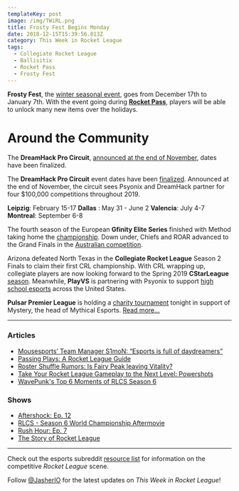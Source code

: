 ```yaml
---
templateKey: post
image: /img/TWiRL.png
title: Frosty Fest Begins Monday
date: 2018-12-15T15:39:56.013Z
category: This Week in Rocket League
tags:
  - Collegiate Rocket League
  - Ballisitix
  - Rocket Pass
  - Frosty Fest
---
```

**Frosty Fest**, the [winter seasonal event](https://www.rocketleague.com/news/frosty-fest-2018-begins-december-17/), goes from December 17th to January 7th. With the event going during [**Rocket Pass**](https://www.rocketleague.com/game-info/rocketpass/rocket-pass-2/), players will be able to unlock many new items over the holidays. 

# Around the Community

The **DreamHack Pro Circuit**, [announced at the end of November](https://company.dreamhack.com/2018/11/28/dreamhack-partnership-psyonix-launches-dreamhack-pro-circuit-featuring-4-major-rocket-league-tournaments-2019/), dates have been finalized. 

The **DreamHack Pro Circuit** event dates have been [finalized](https://twitter.com/DreamHackRL/status/1072913976739139585). Announced at the end of November, the circuit sees Psyonix and DreamHack partner for four $100,000 competitions throughout 2019. 

**Leipzig**: February 15-17
**Dallas** : May 31 - June 2 
**Valencia**: July 4-7
**Montreal**: September 6-8

The fourth season of the European **Gfinity Elite Series** finished with Method taking home the [championship](https://liquipedia.net/rocketleague/Gfinity/UK/Elite_Series/Season_4#Playoffs). Down under, Chiefs and ROAR advanced to the Grand Finals in the [Australian competition](https://liquipedia.net/rocketleague/Gfinity/Australia/Elite_Series/Season_2#Playoffs). 

Arizona defeated North Texas in the **Collegiate Rocket League** Season 2 Finals to claim their first CRL championship. With CRL wrapping up, collegiate players are now looking forward to the Spring 2019 **CStarLeague** [season](https://cstarleague.com/rl/news_articles/964). Meanwhile, **PlayVS** is partnering with Psyonix to support [high school esports](https://www.rocketleagueesports.com/news/sign-ups-open-for-high-school-rocket-league-competition-on-playvs/) across the United States. 

**Pulsar Premier League** is holding a [charity tournament](https://twitter.com/PulsarPremier/status/1073698427580674048) tonight in support of Mystery, the head of Mythical Esports. [Read more...](https://www.reddit.com/r/RocketLeagueEsports/comments/a69pyy/charity_tournament_benefiting_mystery_mythical/)

---

### Articles

* [Mousesports’ Team Manager S1moN: “Esports is full of daydreamers”](https://rocketeers.gg/mousesports-team-manager-s1mon-interview-rocket-league/)
* [Passing Plays: A Rocket League Guide](http://dignitas.gg/articles/blogs/rocket-league/13169/passing-plays-a-rocket-league-guide)
* [Roster Shuffle Rumors: Is Fairy Peak leaving Vitality?](https://rocketeers.gg/rocket-league-roster-shuffle-rumors-fairy-peak-vitality/)
* [Take Your Rocket League Gameplay to the Next Level: Powershots](http://dignitas.gg/articles/blogs/rocket-league/13229/take-your-rocket-league-gameplay-to-the-next-level-powershots)
* [WavePunk's Top 6 Moments of RLCS Season 6](https://www.rocketleagueesports.com/news/wavepunks-top-6-moments-of-rlcs-season-6/)

### Shows

* [Aftershock: Ep. 12](https://www.youtube.com/watch?v=ZiNWPjbY-Wc)
* [RLCS - Season 6 World Championship Aftermovie](https://www.youtube.com/watch?v=_EDutH_G1E8)
* [Rush Hour: Ep. 7](https://www.youtube.com/watch?v=NJ53pMcMp-E)
* [The Story of Rocket League](https://www.youtube.com/watch?v=O3NZSIX59AE)

---

Check out the esports subreddit [resource list](https://www.reddit.com/r/RocketLeagueEsports/wiki/links) for information on the competitive *Rocket League* scene.

Follow [@JasherIO](https://twitter.com/JasherIO) for the latest updates on *This Week in Rocket League*!
